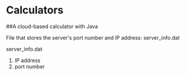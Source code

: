 # Calculators
##A cloud-based calculator with Java

File that stores the server's port number and IP address: server_info.dat

server_info.dat
1. IP address
2. port number

